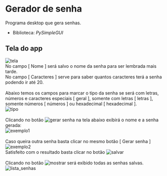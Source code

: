 # Gerador de senha

Programa desktop que gera senhas.
* Biblioteca: _PySimpleGUI_

## Tela do app
![tela](https://github.com/Erick-Garantizado/gerador-de-senha/assets/66915867/38731f57-294d-401c-a38c-49fa4b79998a)
\
No campo [ Nome ] será salvo o nome da senha para ser lembrada mais tarde.
\
No campo [ Caracteres ] serve para saber quantos caracteres terá a senha podendo ir até 20.
\
\
Abaixo temos os campos para marcar o tipo da senha se será com letras, números e caracteres especiais [ geral ], somente com letras [ letras ], somente números [ números ] ou hexadecimal [ hexadecimal ].
\
![tipo](https://github.com/Erick-Garantizado/gerador-de-senha/assets/66915867/18359eb1-9dfe-4ac7-b503-d4ba38ff2e30)
\
\
Clicando no botão ![gerar senha](https://github.com/Erick-Garantizado/gerador-de-senha/assets/66915867/5f31da13-be9c-4144-8bfc-80e31728c0bf) na tela abaixo exibirá o nome e a senha gerada:
\
![exemplo1](https://github.com/Erick-Garantizado/gerador-de-senha/assets/66915867/35eca5b8-8509-47d2-8a5d-0705b9d1a7fe)
\
\
Caso queira outra senha basta clicar no mesmo botão [ Gerar senha ]
\
![exemplo2](https://github.com/Erick-Garantizado/gerador-de-senha/assets/66915867/8081bca8-2ecd-4537-a73d-d643ffa0d2d2)
\
Satisfeito com o resultado basta clicar no botão ![salvar](https://github.com/Erick-Garantizado/gerador-de-senha/assets/66915867/c4996c2e-e493-49ac-9c96-2f1fe2d057d0)
\
\
Clicando no botão ![mostrar](https://github.com/Erick-Garantizado/gerador-de-senha/assets/66915867/f273c82a-09e0-443f-bd7c-2f61e7bcf07c) será exibido todas as senhas salvas.
\
![lista_senhas](https://github.com/Erick-Garantizado/gerador-de-senha/assets/66915867/3196f6a3-145a-4caf-801b-f3651566c80d)


